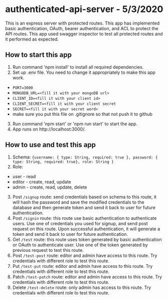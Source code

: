 # authenticated-api-server - 5/3/2020
This is an express server with protected routes. This app has implemented basic authentication, OAuth, bearer authentication, and ACL to protect the API routes. This app used swagger inspector to test all protected routes and it performed as expected.

## How to start this app
1. Run command 'npm install' to install all required dependencies.
2. Set up .env file. You need to change it appropriately to make this app work.
  * `PORT=3000`
  * `MONGODB_URL=<fill it with your mongoDB url>`
  * `CLIENT_ID=<fill it with your client id>`
  * `CLIENT_SECRET=<fill it with your client secret`
  * `SECRET=<fill it with your secret word>`
  * make sure you put this file on .gitignore so that not push it to github
3. Run command 'npm start' or 'npm run start' to start the app.
4. App runs on http://localhost:3000/.

## How to use and test this app
1. Schema: `{username: { type: String, required: true }, password: { type: String, required: true}, role: String }`
2. Role:
  * user - read
  * editor - create, read, update
  * admin - create, read, update, delete
3. Post `/signup` route: send credentials based on schema to this route, it will hash the password and save the modified credentials to the database and then generate token and send it back to user for future authentication.
4. Post `/signin` route: this route use basic authentication to authenticate users. Use one of credentials you used for signup, and send post request on this route. Upon successful authentication, it will generate a token and send it back to user for future authentication.
5. Get `/test` route: this route uses token generated by basic authentication or OAuth to authenticate user. Use one of the token generated by previous request to test this route.
6. Post `/test-post` route: editor and admin have access to this route. Try credentials with different role to test this route.
7. Put `/test-put` route: editor and admin have access to this route. Try credentials with different role to test this route.
8. Patch `/test-patch` route: editor and admin have access to this route. Try credentials with different role to test this route.
9. Delete `/test-delete` route: only admin has access to this route. Try credentials with different role to test this route.